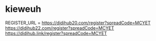 # kieweuh
REGISTER_URL = https://didihub20.com/register?spreadCode=MCYET 
https://didihub22.com/register?spreadCode=MCYET
https://didihub.link/register?spreadCode=MCYET
